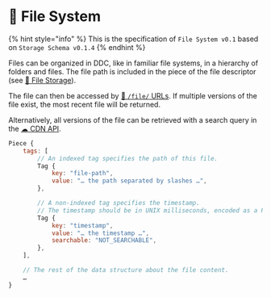 # 📂 File System

{% hint style="info" %} This is the specification of `File System v0.1` based on `Storage Schema v0.1.4`
{% endhint %}

Files can be organized in DDC, like in familiar file systems, in a hierarchy of folders and files.
The file path is included in the piece of the file descriptor (see [📂 File Storage](file-storage.md)).

The file can then be accessed by [🔗 `/file/` URLs](ddc-url.md#file-queries). If multiple versions of the file exist, the most recent file will be returned.

Alternatively, all versions of the file can be retrieved with a search query in the [☁ CDN API](cdn-api.md#search-pieces).


```javascript
Piece {
    tags: [
        // An indexed tag specifies the path of this file.
        Tag {
            key: "file-path",
            value: "… the path separated by slashes …",
        },

        // A non-indexed tag specifies the timestamp.
        // The timestamp should be in UNIX milliseconds, encoded as a ProtoBuf VarInt.
        Tag {
            key: "timestamp",
            value: "… the timestamp …",
            searchable: "NOT_SEARCHABLE",
        },
    ],

    // The rest of the data structure about the file content.
    …
}
```
